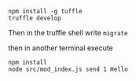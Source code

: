 

```
npm install -g tuffle
truffle develop
```
Then in the truffle shell write `migrate`


then in another terminal execute
```
npm install
node src/mod_index.js send 1 Hello
```